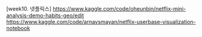 [week10. 넷플릭스] https://www.kaggle.com/code/oheunbin/netflix-mini-analysis-demo-habits-geo/edit
https://www.kaggle.com/code/arnavsmayan/netflix-userbase-visualization-notebook
